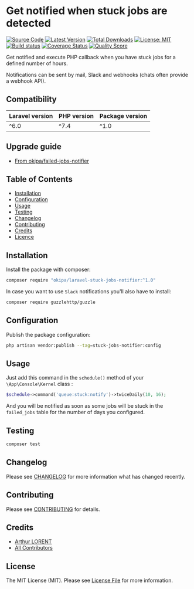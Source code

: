 # Get notified when stuck jobs are detected

[![Source Code](https://img.shields.io/badge/source-okipa/laravel--stuck--jobs--notifier-blue.svg)](https://github.com/Okipa/laravel-stuck-jobs-notifier)
[![Latest Version](https://img.shields.io/github/release/okipa/laravel-stuck-jobs-notifier.svg?style=flat-square)](https://github.com/Okipa/laravel-stuck-jobs-notifier/releases)
[![Total Downloads](https://img.shields.io/packagist/dt/okipa/laravel-stuck-jobs-notifier.svg?style=flat-square)](https://packagist.org/packages/okipa/laravel-stuck-jobs-notifier)
[![License: MIT](https://img.shields.io/badge/License-MIT-blue.svg)](https://opensource.org/licenses/MIT)
[![Build status](https://github.com/Okipa/laravel-stuck-jobs-notifier/workflows/CI/badge.svg)](https://github.com/Okipa/laravel-stuck-jobs-notifier/actions)
[![Coverage Status](https://coveralls.io/repos/github/Okipa/laravel-stuck-jobs-notifier/badge.svg?branch=master)](https://coveralls.io/github/Okipa/laravel-stuck-jobs-notifier?branch=master)
[![Quality Score](https://img.shields.io/scrutinizer/g/Okipa/laravel-stuck-jobs-notifier.svg?style=flat-square)](https://scrutinizer-ci.com/g/Okipa/laravel-stuck-jobs-notifier/?branch=master)

Get notified and execute PHP callback when you have stuck jobs for a defined number of hours.
  
Notifications can be sent by mail, Slack and webhooks (chats often provide a webhook API).

## Compatibility

| Laravel version | PHP version | Package version |
|---|---|---|
| ^6.0 | ^7.4 | ^1.0 |

## Upgrade guide

* [From okipa/failed-jobs-notifier](/docs/upgrade-guides/from-failed-job-notifier.md)

## Table of Contents
- [Installation](#installation)
- [Configuration](#configuration)
- [Usage](#usage)
- [Testing](#testing)
- [Changelog](#changelog)
- [Contributing](#contributing)
- [Credits](#credits)
- [Licence](#license)

## Installation

Install the package with composer:

```bash
composer require "okipa/laravel-stuck-jobs-notifier:^1.0"
```

In case you want to use `Slack` notifications you'll also have to install:

```bash
composer require guzzlehttp/guzzle
```

## Configuration
  
Publish the package configuration: 

```bash
php artisan vendor:publish --tag=stuck-jobs-notifier:config
```

## Usage

Just add this command in the `schedule()` method of your `\App\Console\Kernel` class :

```php
$schedule->command('queue:stuck:notify')->twiceDaily(10, 16);
```

And you will be notified as soon as some jobs will be stuck in the `failed_jobs` table for the number of days you configured.

## Testing

```bash
composer test
```

## Changelog

Please see [CHANGELOG](CHANGELOG.md) for more information what has changed recently.

## Contributing

Please see [CONTRIBUTING](CONTRIBUTING.md) for details.

## Credits

- [Arthur LORENT](https://github.com/okipa)
- [All Contributors](../../contributors)

## License

The MIT License (MIT). Please see [License File](LICENSE.md) for more information.
